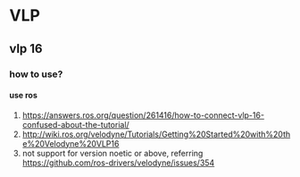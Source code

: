 # VLP 
## vlp 16
### how to use?
#### use ros
1. https://answers.ros.org/question/261416/how-to-connect-vlp-16-confused-about-the-tutorial/
2. http://wiki.ros.org/velodyne/Tutorials/Getting%20Started%20with%20the%20Velodyne%20VLP16
3. not support for version noetic or above, referring https://github.com/ros-drivers/velodyne/issues/354
